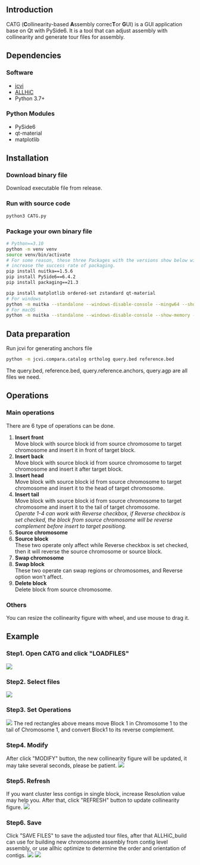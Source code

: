 ## Introduction
CATG (**C**ollinearity-based **A**ssembly correc**T**or **G**UI) is a GUI application base on Qt with PySide6. 
It is a tool that can adjust assembly with collinearity and generate tour files for assembly.

## Dependencies

### Software
* [jcvi](https://github.com/tanghaibao/jcvi)
* [ALLHiC](https://github.com/tangerzhang/ALLHiC)
* Python 3.7+

### Python Modules
* PySide6
* qt-material
* matplotlib

## Installation

### Download binary file
Download executable file from release.
### Run with source code
```bash
python3 CATG.py
```
### Package your own binary file
```bash
# Python==3.10
python -m venv venv
source venv/bin/activate
# For some reason, these three Packages with the versions show below will
# increase the success rate of packaging.
pip install nuitka==1.5.6
pip install PySide6==6.4.2
pip install packaging==21.3

pip install matplotlib ordered-set zstandard qt-material
# For windows
python -m nuitka --standalone --windows-disable-console --mingw64 --show-memory --show-progress --nofollow-imports --plugin-enable=pyside6 --follow-import-to=matplotlib,qt_material --nofollow-import-to=tkinter --include-data-files="coll_asm_corr_gui/resources/CATG.png"="coll_asm_corr_gui/resources/CATG.png" --include-package-data="qt_material" --windows-icon-from-ico="coll_asm_corr_gui/resources/CATG.ico" --onefile CATG.py
# For macOS
python -m nuitka --standalone --windows-disable-console --show-memory --show-progress --nofollow-imports --plugin-enable=pyside6 --follow-import-to=matplotlib,qt_material --nofollow-import-to=tkinter --include-data-files="coll_asm_corr_gui/resources/CATG.png"="coll_asm_corr_gui/resources/CATG.png" --include-package-data="qt_material" CATG.py --macos-create-app-bundle --macos-app-icon="coll_asm_corr_gui/resources/CATG.icns"
```
## Data preparation
Run jcvi for generating anchors file
```bash
python -m jcvi.compara.catalog ortholog query.bed reference.bed
```
The query.bed, reference.bed, query.reference.anchors, query.agp are all files we need.

## Operations

### Main operations
There are 6 type of operations can be done.

1. **Insert front**  
   Move block with source block id from source chromosome to target chromosome and insert it in front of target block.
2. **Insert back**  
   Move block with source block id from source chromosome to target chromosome and insert it after target block.
3. **Insert head**  
   Move block with source block id from source chromosome to target chromosome and insert it to the head of target chromosome.
4. **Insert tail**  
   Move block with source block id from source chromosome to target chromosome and insert it to the tail of target chromosome.  
   _Operate 1-4 can work with Reverse checkbox, if Reverse checkbox is set checked, the block from source chromosome will be reverse complement before insert to target positiong._
5. **Source chromosome**
6. **Source block**  
   These two operate only affect while Reverse checkbox is set checked, then it will reverse the source chromosome or source block.
7. **Swap chromosome**
8. **Swap block**  
   These two operate can swap regions or chromosomes, and Reverse option won't affect.
9. **Delete block**  
   Delete block from source chromosome.
### Others
You can resize the collinearity figure with wheel, and use mouse to drag it.

## Example

### Step1. Open CATG and click "LOADFILES"
![](Manual/Step1.LoadFiles.png)

### Step2. Select files
![](Manual/Step2.SelectFiles.png)

### Step3. Set Operations
![](Manual/Step3.SetOperations.png)
The red rectangles above means move Block 1 in Chromosome 1 to the tail of Chromosome 1, and convert Block1 to its reverse complement. 

### Step4. Modify
After click "MODIFY" button, the new collinearity figure will be updated, it may take several seconds, please be patient.
![](Manual/Step4.Modified.png)

### Step5. Refresh
If you want cluster less contigs in single block, increase Resolution value may help you.
After that, click "REFRESH" button to update collinearity figure.
![](Manual/Step5.Refresh.png)

### Step6. Save
Click "SAVE FILES" to save the adjusted tour files, after that ALLHiC_build can use for building new chromosome assembly from contig level assembly, or use allhic optimize to determine the order and orientation of contigs.
![](Manual/Step6.SaveFiles.png)
![](Manual/Step7.SavedFiles.png)
